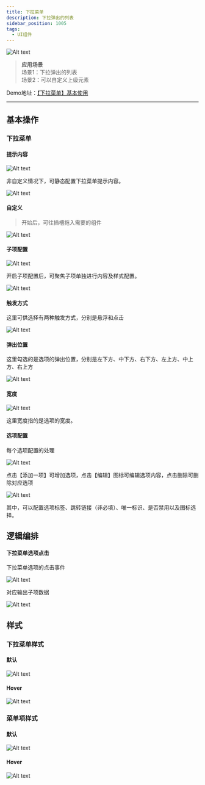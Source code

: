 ```yaml
---
title: 下拉菜单
description: 下拉弹出的列表
sidebar_position: 1005
tags:
  - UI组件
---
```


![Alt text](img/out-0.png)

> **应用场景**\
场景1：下拉弹出的列表\
场景2：可以自定义上级元素

Demo地址：[【下拉菜单】基本使用](https://my.mybricks.world/mybricks-app-pcspa/index.html?id=477503433297989)

----

## 基本操作
### 下拉菜单
#### 提示内容

![Alt text](img/out-1.png)

非自定义情况下，可静态配置下拉菜单提示内容。

![Alt text](img/out-2.png)
#### 自定义

> 开始后，可往插槽拖入需要的组件

![Alt text](img/out-3.png)
#### 子项配置

![Alt text](img/out-4.png)

开启子项配置后，可聚焦子项单独进行内容及样式配置。

![Alt text](img/out-5.png)
#### 触发方式

这里可供选择有两种触发方式，分别是悬浮和点击

![Alt text](img/out-6.png)
#### 弹出位置

这里勾选的是选项的弹出位置，分别是左下方、中下方、右下方、左上方、中上方、右上方

![Alt text](img/out-7.png)
#### 宽度

![Alt text](img/out-8.png)

这里宽度指的是选项的宽度。
#### 选项配置

每个选项配置的处理

![Alt text](img/out-9.png)

点击【添加一项】可增加选项，点击【编辑】图标可编辑选项内容，点击删除可删除对应选项

![Alt text](img/out-10.png)

其中，可以配置选项标签、跳转链接（非必填）、唯一标识、是否禁用以及图标选择。
## 逻辑编排
#### 下拉菜单选项点击

下拉菜单选项的点击事件

![Alt text](img/out-11.png)

对应输出子项数据

![Alt text](img/out-12.png)
## 样式
### 下拉菜单样式
#### 默认

![Alt text](img/out-13.png)
#### Hover

![Alt text](img/out-14.png)
### 菜单项样式
#### 默认

![Alt text](img/out-15.png)
#### Hover

![Alt text](img/out-16.png)